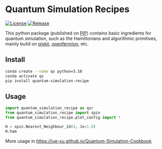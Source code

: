 # Quantum Simulation Recipes
<!-- ![Figure](./figs/idea.png) -->
[![License](https://img.shields.io/github/license/Jue-Xu/Quantum-Simulation-Recipe.svg?style=popout-square)](https://opensource.org/licenses/Apache-2.0)
[![Release](https://img.shields.io/github/v/release/jue-xu/Quantum-Simulation-Recipe?include_prereleases)](https://github.com/Jue-Xu/Quantum-Simulation-Recipe/releases)

This python package (published on [PiP](https://pypi.org/project/quantum-simulation-recipe/)) contains basic ingredients for quantum simulation, such as the Hamiltonians and algorithmic primitives, mainly build on [qiskit](https://www.ibm.com/quantum/qiskit), [openfermion](https://github.com/quantumlib/OpenFermion), etc.

##  Install
```bash
conda create --name qs python=3.10 
conda activate qs
pip install quantum-simulation-recipe
```

## Usage
```python
import quantum_simulation_recipe as qsr
from quantum_simulation_recipe import spin
from quantum_simulation_recipe.plot_config import *  

H = spin.Nearest_Neighbour_1d(4, Jx=1.0)
H.ham
```
More usage in
https://jue-xu.github.io/Quantum-Simulation-Cookbook
<!-- https://github.com/Jue-Xu/Quantum-Simulation-Recipe/tree/main/tests/test.ipynb -->


<!-- ## Content
### Common Hamiltonians
- Spin Lattice: nearest-neighbor, power-law, IQP
- Fermion: chemical molecule, SYK
- Boson: Hubbard
- Field: lattice gauge
- open system [todo]

### States
- entangled state: GHZ, W state
- random state (Haar random, one-design)

### Operator
- random Pauli strings
- OTOC

### Channels
- noise channel (depolarize, dephase)

### Measures 
- norm: operator, trace distance, fidelity ...
- error bound
- overlap, entanglement, entropy

### Algorithmic primitives
- Trotter-Suzuki (product formula)
- LCU
- QSP
- ITE

## Misc
Support Jax -->